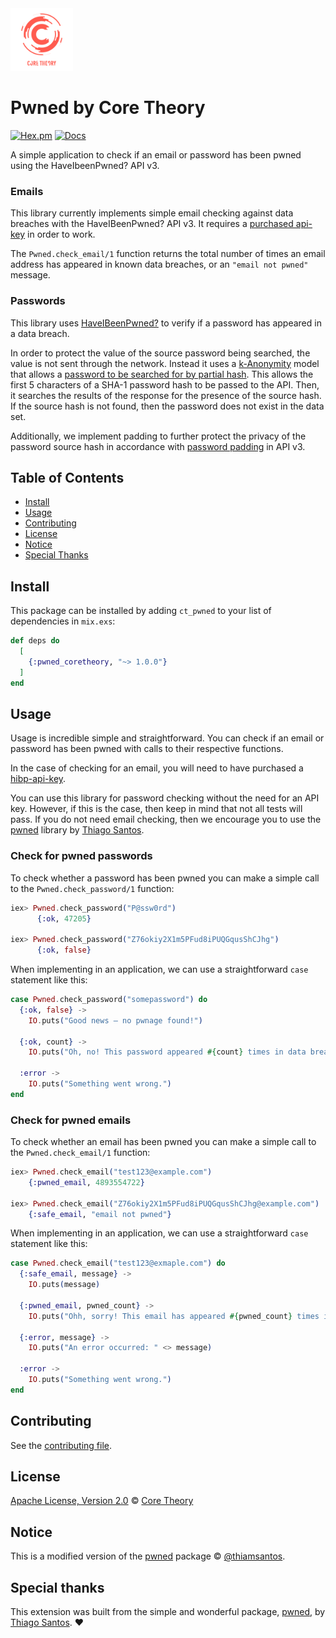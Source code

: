 <img src="assets/static/images/CT_Logo_Color.png" width="100" height="100">

# Pwned by Core Theory

[![Hex.pm](https://img.shields.io/hexpm/v/pwned.svg)](https://hex.pm/packages/pwned)
[![Docs](https://img.shields.io/badge/hex-docs-green.svg)](https://hexdocs.pm/pwned)

A simple application to check if an email or password has been pwned using the HaveIbeenPwned? API v3.

### Emails

This library currently implements simple email checking against data breaches with the HaveIBeenPwned? API v3. It requires a [purchased api-key](https://haveibeenpwned.com/API/Key) in order to work.

The `Pwned.check_email/1` function returns the total number of times an email address has appeared in known data breaches, or an `"email not pwned"` message.

### Passwords

This library uses [HaveIBeenPwned?](https://haveibeenpwned.com) to verify if a password has appeared in a data breach. 

In order to protect the value of the source password being searched, the value is not sent through the network. Instead it uses a [k-Anonymity](https://en.wikipedia.org/wiki/K-anonymity) model that allows a [password to be searched for by partial hash](https://haveibeenpwned.com/API/v2#SearchingPwnedPasswordsByRange). This allows the first 5 characters of a SHA-1 password hash to be passed to the API. Then, it searches the results of the response for the presence of the source hash. If the source hash is not found, then the password does not exist in the data set.

Additionally, we implement padding to further protect the privacy of the password source hash in accordance with [password padding](https://haveibeenpwned.com/API/v3#PwnedPasswordsPadding) in API v3.

## Table of Contents

-   [Install](#install)
-   [Usage](#usage)
-   [Contributing](#contributing)
-   [License](#license)
-   [Notice](#notice)
-   [Special Thanks](#special_thanks)

## Install

This package can be installed by adding `ct_pwned` to your list of dependencies in `mix.exs`:

```elixir
def deps do
  [
    {:pwned_coretheory, "~> 1.0.0"}
  ]
end
```

## Usage

Usage is incredible simple and straightforward. You can check if an
email or password has been pwned with calls to their respective
functions.

In the case of checking for an email, you will need to have purchased
a [hibp-api-key](https://haveibeenpwned.com/API/Key).

You can use this library for password checking without the need for an
API key. However, if this is the case, then keep in mind that not all
tests will pass. If you do not need email checking, then we encourage
you to use the [pwned](https://github.com/thiamsantos/pwned) library
by [Thiago Santos](https://github.com/thiamsantos).

### Check for pwned passwords

To check whether a password has been pwned you can make a simple call to the `Pwned.check_password/1` function:

```elixir
iex> Pwned.check_password("P@ssw0rd")
      {:ok, 47205}

iex> Pwned.check_password("Z76okiy2X1m5PFud8iPUQGqusShCJhg")
      {:ok, false}
```

When implementing in an application, we can use a straightforward `case` statement like this:

```elixir
case Pwned.check_password("somepassword") do
  {:ok, false} ->
    IO.puts("Good news — no pwnage found!")

  {:ok, count} ->
    IO.puts("Oh, no! This password appeared #{count} times in data breaches.")

  :error ->
    IO.puts("Something went wrong.")
end
```

### Check for pwned emails

To check whether an email has been pwned you can make a simple call to the `Pwned.check_email/1` function:

```elixir
iex> Pwned.check_email("test123@example.com")
    {:pwned_email, 4893554722}

iex> Pwned.check_email("Z76okiy2X1m5PFud8iPUQGqusShCJhg@example.com")
    {:safe_email, "email not pwned"}
```

When implementing in an application, we can use a straightforward `case` statement like this:

```elixir
case Pwned.check_email("test123@exmaple.com") do
  {:safe_email, message} ->
    IO.puts(message)

  {:pwned_email, pwned_count} ->
    IO.puts("Ohh, sorry! This email has appeared #{pwned_count} times in data breaches.")

  {:error, message} ->
    IO.puts("An error occurred: " <> message)
  
  :error ->
    IO.puts("Something went wrong.")
end
```

## Contributing

See the [contributing file](CONTRIBUTING.md).

## License

[Apache License, Version 2.0](LICENSE.md) © [Core Theory](https://github.com/coretheory)

## Notice

This is a modified version of the [pwned](https://github.com/thiamsantos/pwned) package © [@thiamsantos](https://github.com/thiamsantos).

## Special thanks

This extension was built from the simple and wonderful package, [pwned](https://github.com/thiamsantos/pwned), by [Thiago Santos](https://github.com/thiamsantos). ♥
